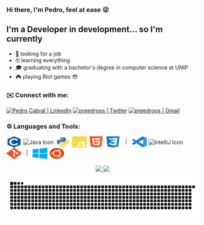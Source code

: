 ### Hi there, I'm Pedro, feel at ease 😜


<!-- ABOUT -->
## I'm a Developer in development... so I'm currently

- 👀 looking for a job
- 🤓 learning everything
- 🎓 graduating with a bachelor's degree in computer science at UNIP
- 🎮 playing Riot games 😳


<!-- SOCIAL MEDIAS -->
### ✉️ Connect with me:

[<img alt="Pedro Cabral | LinkedIn" src="https://img.shields.io/badge/-LinkedIn-%230077B5?style=for-the-badge&logo=linkedin&logoColor=white" />][linkedin]
[<img alt="preedroos | Twitter" src="https://img.shields.io/badge/-Twitter-%230077B5?style=for-the-badge&logo=twitter&logoColor=white" />][twitter]
[<img alt="preedroos | Gmail" src="https://img.shields.io/badge/Gmail-D14836?style=for-the-badge&logo=gmail&logoColor=white" />][gmail]


<!-- LANGUAGES AND TOOLS -->
### ⚙️ Languages and Tools:

<section>
  <img align="center" alt="C Icon" height="30" width="40" src="https://github.com/devicons/devicon/blob/master/icons/c/c-plain.svg">
  <img align="center" alt="Java Icon" height="30" width="40" src="https://cdn.jsdelivr.net/gh/devicons/devicon/icons/java/java-original-wordmark.svg">
  <img align="center" alt="Python Icon" height="30" width="40" src="https://raw.githubusercontent.com/devicons/devicon/master/icons/python/python-original.svg">
  <img align="center" alt="Js Icon" height="30" width="40" src="https://raw.githubusercontent.com/devicons/devicon/master/icons/javascript/javascript-plain.svg">
  <img align="center" alt="HTML Icon" height="30" width="40" src="https://raw.githubusercontent.com/devicons/devicon/master/icons/html5/html5-original.svg">
  <img align="center" alt="CSS Icon" height="30" width="40" src="https://raw.githubusercontent.com/devicons/devicon/master/icons/css3/css3-original.svg">
  <span> &nbsp; | &nbsp; </span>
  <img align="center" alt="VSCode Icon" height="30" width="40" src="https://github.com/devicons/devicon/blob/master/icons/vscode/vscode-original.svg">
  <img align="center" alt="IntelliJ Icon" height="30" width="40" src="https://upload.wikimedia.org/wikipedia/commons/9/9c/IntelliJ_IDEA_Icon.svg">
  <img align="center" alt="Git Icon" height="30" width="40" src="https://github.com/devicons/devicon/blob/master/icons/git/git-original.svg">
  <span> &nbsp; | &nbsp; </span>
  <img align="center" alt="Windows Icon" height="30" width="40" src="https://github.com/devicons/devicon/blob/master/icons/windows8/windows8-original.svg">
  <img align="center" alt="Ubuntu Icon" height="30" width="40" src="https://github.com/devicons/devicon/blob/master/icons/ubuntu/ubuntu-plain.svg">
</section>

<br />

<!-- STATUS -->
<section align="center">
  <a href="https://github.com/Preedroos">
  <img height="150em" src="https://github-readme-stats.vercel.app/api?username=Preedroos&show_icons=true&theme=dark&include_all_commits=true&count_private=true"/>
  <img height="150em" src="https://github-readme-stats.vercel.app/api/top-langs/?username=Preedroos&layout=compact&langs_count=7&theme=dark"/>
</section>


<!-- HEATMAP SNAKE -->
<section align="center">
  
  ![Snake animation](https://github.com/Preedroos/Preedroos/blob/output/github-contribution-grid-snake.svg)
  
</section>


<!-- REFERENCES -->
[linkedin]: https://www.linkedin.com/in/pedropfcabral
[twitter]: https://twitter.com/preedroos
[gmail]: mailto:preedroos@gmail.com
